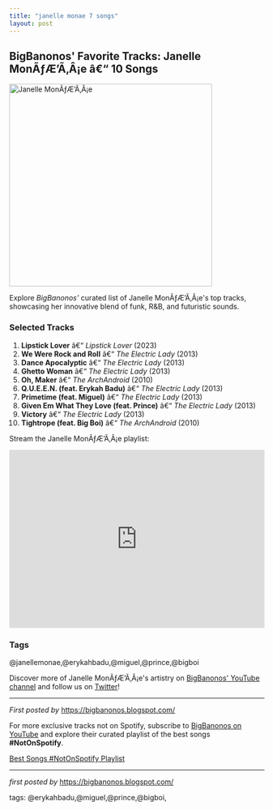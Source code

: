 ```yaml
---
title: "janelle monae 7 songs"
layout: post
---
```

<h2>BigBanonos' Favorite Tracks: Janelle MonÃƒÆ’Ã‚Â¡e â€“ 10 Songs</h2> <div > <a href="https://i.scdn.co/image/ab6761610000e5eb5dab878686269b7b8f4c3ab1"> <img src="https://i.scdn.co/image/ab6761610000e5eb5dab878686269b7b8f4c3ab1" alt="Janelle MonÃƒÆ’Ã‚Â¡e" width="400" /> </a>
</div> <p>Explore <em>BigBanonos'</em> curated list of Janelle MonÃƒÆ’Ã‚Â¡e's top tracks, showcasing her innovative blend of funk, R&B, and futuristic sounds.</p> <h3>Selected Tracks</h3>
<ol> <li><strong>Lipstick Lover</strong> â€“ <em>Lipstick Lover</em> (2023)</li> <li><strong>We Were Rock and Roll</strong> â€“ <em>The Electric Lady</em> (2013)</li> <li><strong>Dance Apocalyptic</strong> â€“ <em>The Electric Lady</em> (2013)</li> <li><strong>Ghetto Woman</strong> â€“ <em>The Electric Lady</em> (2013)</li> <li><strong>Oh, Maker</strong> â€“ <em>The ArchAndroid</em> (2010)</li> <li><strong>Q.U.E.E.N. (feat. Erykah Badu)</strong> â€“ <em>The Electric Lady</em> (2013)</li> <li><strong>Primetime (feat. Miguel)</strong> â€“ <em>The Electric Lady</em> (2013)</li> <li><strong>Given Em What They Love (feat. Prince)</strong> â€“ <em>The Electric Lady</em> (2013)</li> <li><strong>Victory</strong> â€“ <em>The Electric Lady</em> (2013)</li> <li><strong>Tightrope (feat. Big Boi)</strong> â€“ <em>The ArchAndroid</em> (2010)</li>
</ol> <p>Stream the Janelle MonÃƒÆ’Ã‚Â¡e playlist:</p>
<iframe src="https://open.spotify.com/embed/playlist/0ugQvOrfcqgQHn8ubfjJel?utm_source=generator" width="100%" height="352" frameBorder="0" allowfullscreen="" allow="autoplay; clipboard-write; encrypted-media; fullscreen; picture-in-picture" loading="lazy"></iframe> <h3>Tags</h3>
<p>@janellemonae,@erykahbadu,@miguel,@prince,@bigboi</p> <p>Discover more of Janelle MonÃƒÆ’Ã‚Â¡e's artistry on <a href="https://www.youtube.com/@BigBanonos" target="_blank">BigBanonos' YouTube channel</a> and follow us on <a href="https://twitter.com/BigBanonos" target="_blank">Twitter</a>!</p> <hr />
<p><em>First posted by</em> <a href="https://bigbanonos.blogspot.com/" rel="noopener" target="_new">https://bigbanonos.blogspot.com/</a></p>


<!--Subscribe and Playlist Links-->
<div>
    <p>For more exclusive tracks not on Spotify, subscribe to <a href="https://www.youtube.com/@BigBanonos" target="_blank">BigBanonos on YouTube</a> and explore their curated playlist of the best songs <strong>#NotOnSpotify</strong>.</p>
    <p><a href="https://www.youtube.com/playlist?list=PLtuNtuTatqI0kFahUCbtbfenC_ET5O_tr" target="_blank">Best Songs #NotOnSpotify Playlist<br /></a></p></div>

<hr />

<p><em>first posted by</em> <a href="https://bigbanonos.blogspot.com/" rel="noopener" target="_new">https://bigbanonos.blogspot.com/</a></p>

<p>tags: @erykahbadu,@miguel,@prince,@bigboi,</p>
